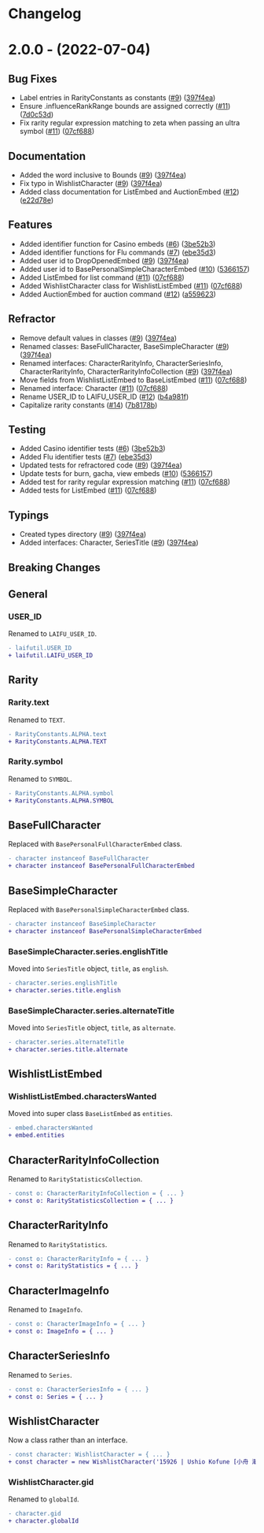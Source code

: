 # Changelog

# 2.0.0 - (2022-07-04)

## Bug Fixes
- Label entries in RarityConstants as constants ([#9](https://github.com/minidomo/laifutil/pull/9)) ([397f4ea](https://github.com/minidomo/laifutil/commit/397f4ea8e30b3987d5dcc29dd5b2b657f61b2e4d))
- Ensure .influenceRankRange bounds are assigned correctly ([#11](https://github.com/minidomo/laifutil/pull/11)) ([7d0c53d](https://github.com/minidomo/laifutil/commit/7d0c53d42f9427405e6f5715de0a08d0e677505e))
- Fix rarity regular expression matching to zeta when passing an ultra symbol ([#11](https://github.com/minidomo/laifutil/pull/11)) ([07cf688](https://github.com/minidomo/laifutil/commit/07cf688aeaa7f20b781dab4bd14d22b6e1ebaf32))

## Documentation
- Added the word inclusive to Bounds ([#9](https://github.com/minidomo/laifutil/pull/9)) ([397f4ea](https://github.com/minidomo/laifutil/commit/397f4ea8e30b3987d5dcc29dd5b2b657f61b2e4d))
- Fix typo in WishlistCharacter ([#9](https://github.com/minidomo/laifutil/pull/9)) ([397f4ea](https://github.com/minidomo/laifutil/commit/397f4ea8e30b3987d5dcc29dd5b2b657f61b2e4d))
- Added class documentation for ListEmbed and AuctionEmbed ([#12](https://github.com/minidomo/laifutil/pull/12)) ([e22d78e](https://github.com/minidomo/laifutil/commit/e22d78e3a087972df1eb7aee4e2fed0123a52763))

## Features
- Added identifier function for Casino embeds ([#6](https://github.com/minidomo/laifutil/pull/6)) ([3be52b3](https://github.com/minidomo/laifutil/commit/3be52b3ad5da94478130c26fa84e3cfb0da9f3ea))
- Added identifier functions for Flu commands ([#7](https://github.com/minidomo/laifutil/pull/7)) ([ebe35d3](https://github.com/minidomo/laifutil/commit/ebe35d38c4298d2836e6fcb9668487de126be0ed))
- Added user id to DropOpenedEmbed ([#9](https://github.com/minidomo/laifutil/pull/9)) ([397f4ea](https://github.com/minidomo/laifutil/commit/397f4ea8e30b3987d5dcc29dd5b2b657f61b2e4d))
- Added user id to BasePersonalSimpleCharacterEmbed ([#10](https://github.com/minidomo/laifutil/pull/10)) ([5366157](https://github.com/minidomo/laifutil/commit/5366157e37f862a1eb9959f26ea7315f1b98018a))
- Added ListEmbed for list command ([#11](https://github.com/minidomo/laifutil/pull/11)) ([07cf688](https://github.com/minidomo/laifutil/commit/07cf688aeaa7f20b781dab4bd14d22b6e1ebaf32))
- Added WishlistCharacter class for WishlistListEmbed ([#11](https://github.com/minidomo/laifutil/pull/11)) ([07cf688](https://github.com/minidomo/laifutil/commit/07cf688aeaa7f20b781dab4bd14d22b6e1ebaf32))
- Added AuctionEmbed for auction command ([#12](https://github.com/minidomo/laifutil/pull/12)) ([a559623](https://github.com/minidomo/laifutil/commit/a559623c0f6d64051afefa7ac5a223718a537436))

## Refractor
- Remove default values in classes ([#9](https://github.com/minidomo/laifutil/pull/9)) ([397f4ea](https://github.com/minidomo/laifutil/commit/397f4ea8e30b3987d5dcc29dd5b2b657f61b2e4d))
- Renamed classes: BaseFullCharacter, BaseSimpleCharacter ([#9](https://github.com/minidomo/laifutil/pull/9)) ([397f4ea](https://github.com/minidomo/laifutil/commit/397f4ea8e30b3987d5dcc29dd5b2b657f61b2e4d))
- Renamed interfaces: CharacterRarityInfo, CharacterSeriesInfo, CharacterRarityInfo, CharacterRarityInfoCollection ([#9](https://github.com/minidomo/laifutil/pull/9)) ([397f4ea](https://github.com/minidomo/laifutil/commit/397f4ea8e30b3987d5dcc29dd5b2b657f61b2e4d))
- Move fields from WishlistListEmbed to BaseListEmbed ([#11](https://github.com/minidomo/laifutil/pull/11)) ([07cf688](https://github.com/minidomo/laifutil/commit/07cf688aeaa7f20b781dab4bd14d22b6e1ebaf32))
- Renamed interface: Character ([#11](https://github.com/minidomo/laifutil/pull/11)) ([07cf688](https://github.com/minidomo/laifutil/commit/07cf688aeaa7f20b781dab4bd14d22b6e1ebaf32))
- Rename USER_ID to LAIFU_USER_ID ([#12](https://github.com/minidomo/laifutil/pull/12)) ([b4a981f](https://github.com/minidomo/laifutil/commit/b4a981fc177b1250e1a5ee94f7d4170986e07816))
- Capitalize rarity constants ([#14](https://github.com/minidomo/laifutil/pull/14)) ([7b8178b](https://github.com/minidomo/laifutil/commit/7b8178bc86db1befcfb51b527d9898a5dbe48bf9))

## Testing
- Added Casino identifier tests ([#6](https://github.com/minidomo/laifutil/pull/6)) ([3be52b3](https://github.com/minidomo/laifutil/commit/3be52b3ad5da94478130c26fa84e3cfb0da9f3ea))
- Added Flu identifier tests ([#7](https://github.com/minidomo/laifutil/pull/7)) ([ebe35d3](https://github.com/minidomo/laifutil/commit/ebe35d38c4298d2836e6fcb9668487de126be0ed))
- Updated tests for refractored code ([#9](https://github.com/minidomo/laifutil/pull/9)) ([397f4ea](https://github.com/minidomo/laifutil/commit/397f4ea8e30b3987d5dcc29dd5b2b657f61b2e4d))
- Update tests for burn, gacha, view embeds ([#10](https://github.com/minidomo/laifutil/pull/10)) ([5366157](https://github.com/minidomo/laifutil/commit/5366157e37f862a1eb9959f26ea7315f1b98018a))
- Added test for rarity regular expression matching ([#11](https://github.com/minidomo/laifutil/pull/11)) ([07cf688](https://github.com/minidomo/laifutil/commit/07cf688aeaa7f20b781dab4bd14d22b6e1ebaf32))
- Added tests for ListEmbed ([#11](https://github.com/minidomo/laifutil/pull/11)) ([07cf688](https://github.com/minidomo/laifutil/commit/07cf688aeaa7f20b781dab4bd14d22b6e1ebaf32))

## Typings
- Created types directory ([#9](https://github.com/minidomo/laifutil/pull/9)) ([397f4ea](https://github.com/minidomo/laifutil/commit/397f4ea8e30b3987d5dcc29dd5b2b657f61b2e4d))
- Added interfaces: Character, SeriesTitle ([#9](https://github.com/minidomo/laifutil/pull/9)) ([397f4ea](https://github.com/minidomo/laifutil/commit/397f4ea8e30b3987d5dcc29dd5b2b657f61b2e4d))

## Breaking Changes

## General

### USER_ID

Renamed to `LAIFU_USER_ID`.

```diff
- laifutil.USER_ID
+ laifutil.LAIFU_USER_ID
```

## Rarity

### Rarity.text

Renamed to `TEXT`.

```diff
- RarityConstants.ALPHA.text
+ RarityConstants.ALPHA.TEXT
```

### Rarity.symbol

Renamed to `SYMBOL`.

```diff
- RarityConstants.ALPHA.symbol
+ RarityConstants.ALPHA.SYMBOL
```

## BaseFullCharacter

Replaced with `BasePersonalFullCharacterEmbed` class.

```diff
- character instanceof BaseFullCharacter
+ character instanceof BasePersonalFullCharacterEmbed
```

## BaseSimpleCharacter

Replaced with `BasePersonalSimpleCharacterEmbed` class.

```diff
- character instanceof BaseSimpleCharacter
+ character instanceof BasePersonalSimpleCharacterEmbed
```

### BaseSimpleCharacter.series.englishTitle

Moved into `SeriesTitle` object, `title`, as `english`.

```diff
- character.series.englishTitle
+ character.series.title.english
```

### BaseSimpleCharacter.series.alternateTitle

Moved into `SeriesTitle` object, `title`, as `alternate`.

```diff
- character.series.alternateTitle
+ character.series.title.alternate
```

## WishlistListEmbed

### WishlistListEmbed.charactersWanted

Moved into super class `BaseListEmbed` as `entities`.

```diff
- embed.charactersWanted
+ embed.entities
```

## CharacterRarityInfoCollection

Renamed to `RarityStatisticsCollection`.

```diff
- const o: CharacterRarityInfoCollection = { ... }
+ const o: RarityStatisticsCollection = { ... }
```

## CharacterRarityInfo

Renamed to `RarityStatistics`.

```diff
- const o: CharacterRarityInfo = { ... }
+ const o: RarityStatistics = { ... }
```

## CharacterImageInfo

Renamed to `ImageInfo`.

```diff
- const o: CharacterImageInfo = { ... }
+ const o: ImageInfo = { ... }
```

## CharacterSeriesInfo

Renamed to `Series`.

```diff
- const o: CharacterSeriesInfo = { ... }
+ const o: Series = { ... }
```

## WishlistCharacter

Now a class rather than an interface.

```diff
- const character: WishlistCharacter = { ... }
+ const character = new WishlistCharacter('15926 | Ushio Kofune [小舟 潮]・27:inf:')
```

### WishlistCharacter.gid

Renamed to `globalId`.

```diff
- character.gid
+ character.globalId
```
